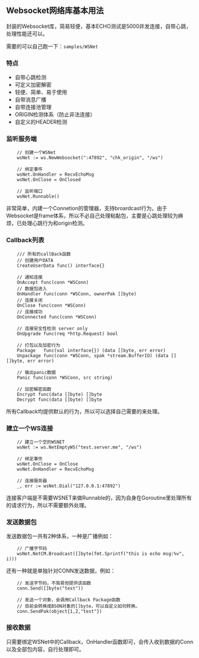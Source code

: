 ## Websocket网络库基本用法

封装的Websocket库，简易轻便，基本ECHO测试是5000并发连接，自带心跳，处理性能还可以。

需要的可以自己跑一下：`samples/WSNet`

### 特点

* 自带心跳检测
* 可定义加密解密
* 轻便、简单、易于使用
* 自带消息广播
* 自带连接池管理
* ORIGIN检测体系（防止非法连接）
* 自定义的HEADER检测

### 监听服务端

```
    // 创建一个WSNet
    wsNet := ws.NewWebsocket(":47892", "chk_origin", "/ws")

    // 绑定事件
    wsNet.OnHandler = RecvEchoMsg
    wsNet.OnClose = OnClosed

    // 监听端口
    wsNet.Runnable()
```

非常简单，内建一个Connetion的管理器，支持broardcast行为，由于Websocket是frame体系，所以不必自己处理粘黏包，主要是心跳处理较为麻烦，已处理心跳行为和origin检测。

### Callback列表

```
	/// 所有的callBack函数
	// 创建用户DATA
	CreateUserData func() interface{}

	// 通知连接
	OnAccept func(conn *WSConn)
	// 数据包进入
	OnHandler func(conn *WSConn, ownerPak []byte)
	// 连接关闭
	OnClose func(conn *WSConn)
	// 连接成功
	OnConnected func(conn *WSConn)

	// 连接安全性检测 server only
	OnUpgrade func(req *http.Request) bool

	// 打包以及加密行为
	Package   func(val interface{}) (data []byte, err error)
	Unpackage func(conn *WSConn, spak *stream.BufferIO) (data [][]byte, err error)

	// 输出panic数据
	Panic func(conn *WSConn, src string)

    // 加密解密函数
	Encrypt func(data []byte) []byte
	Decrypt func(data []byte) []byte
```

所有Callback均提供默认的行为，所以可以选择自己需要的来处理。

### 建立一个WS连接

```
    // 建立一个空的WSNET
    wsNet := ws.NetEmptyWS("test.server.me", "/ws")

    // 绑定事件
    wsNet.OnClose = OnClose
    wsNet.OnHandler = RecvEchoMsg

    // 连接服务器
    _, err := wsNet.Dial("127.0.0.1:47892")
```

连接客户端是不需要WSNET来做Runnable的，因为自身在Goroutine里处理所有的请求行为，所以不需要额外处理。

### 发送数据包

发送数据包一共有2种体系，一种是广播例如：

```
    // 广播字节码
    wsNet.NetCM.Broadcast([]byte(fmt.Sprintf("this is echo msg:%v", i)))
```

还有一种就是单独针对CONN发送数据，例如：

```
    // 发送字节码，不简易但提供该函数
    conn.Send([]byte("test"))

    // 发送一个对象，会调用Callback Package函数
    // 目前会转换成BSON对象的[]byte，可以自定义如何转换。
    conn.SendPak(object{1,2,"test"})
```

### 接收数据

只需要绑定WSNet中的Callback，OnHandler函数即可，会传入收到数据的Conn以及全部包内容，自行处理即可。
